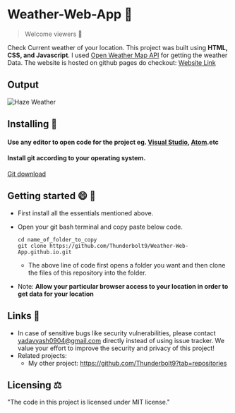 # Weather-Web-App 🌅
> Welcome viewers 🙂

Check Current weather of your location. This project was built using <strong>HTML, CSS, and Javascript</strong>. I used <a href= "https://openweathermap.org/">Open Weather Map API</a> for getting the weather Data. The website is hosted on github pages do checkout: [Website Link](https://thunderbolt9.github.io/Weather-Web-App.github.io/)

## Output
![Haze Weather](https://github.com/Thunderbolt9/Images/blob/master/Weather-App-Output-Image.png)

## Installing 💾 

#### Use any editor to open code for the project eg. [Visual Studio](https://visualstudio.microsoft.com/downloads/), [Atom](https://atom.io/).etc

#### Install git according to your operating system.
[Git download](https://git-scm.com/downloads)

## Getting started 😄 📑
- First install all the essentials mentioned above.
- Open your git bash terminal and copy paste below code.
  ```
  cd name_of_folder_to_copy
  git clone https://github.com/Thunderbolt9/Weather-Web-App.github.io.git
  ```
  - The above line of code first opens a folder you want and then clone the files of this repository into the folder.
  
- Note: <strong>Allow your particular browser access to your location in order to get data for your location</strong>

## Links 🔗
- In case of sensitive bugs like security vulnerabilities, please contact
    yadavyash0904@gmail.com directly instead of using issue tracker. We value your effort
    to improve the security and privacy of this project!
- Related projects:
  - My other project: https://github.com/Thunderbolt9?tab=repositories
  
## Licensing ⚖️ 

"The code in this project is licensed under MIT license."


